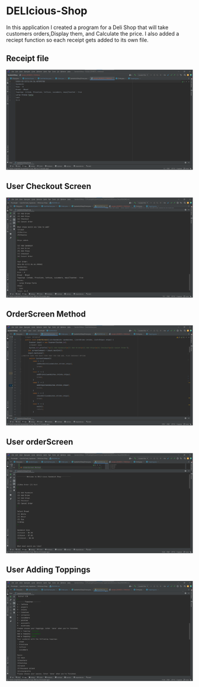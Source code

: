 # DELIcious-Shop
In this application I created a program for a Deli Shop that
will take customers orders,Display them, and Calculate the price.
I also added a reciept function so each receipt gets added to its own file.


## Receipt file
![img.png](img.png)

## User Checkout Screen
![img_1.png](img_1.png)

## OrderScreen Method
![img_2.png](img_2.png)

## User orderScreen
![img_3.png](img_3.png)

##  User Adding Toppings
![img_4.png](img_4.png)